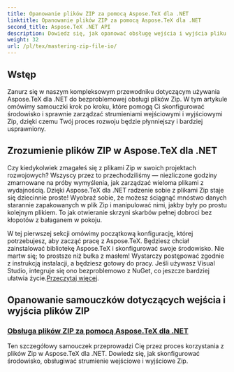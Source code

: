 ```yaml
---
title: Opanowanie plików ZIP za pomocą Aspose.TeX dla .NET
linktitle: Opanowanie plików ZIP za pomocą Aspose.TeX dla .NET
second_title: Aspose.TeX .NET API
description: Dowiedz się, jak opanować obsługę wejścia i wyjścia pliku Zip za pomocą Aspose.TeX dla .NET. Postępuj zgodnie z samouczkami krok po kroku, aby usprawnić swój przepływ pracy.
weight: 32
url: /pl/tex/mastering-zip-file-io/
---
```

## Wstęp

Zanurz się w naszym kompleksowym przewodniku dotyczącym używania Aspose.TeX dla .NET do bezproblemowej obsługi plików Zip. W tym artykule omówimy samouczki krok po kroku, które pomogą Ci skonfigurować środowisko i sprawnie zarządzać strumieniami wejściowymi i wyjściowymi Zip, dzięki czemu Twój proces rozwoju będzie płynniejszy i bardziej usprawniony.

## Zrozumienie plików ZIP w Aspose.TeX dla .NET

Czy kiedykolwiek zmagałeś się z plikami Zip w swoich projektach rozwojowych? Wszyscy przez to przechodziliśmy — niezliczone godziny zmarnowane na próby wymyślenia, jak zarządzać wieloma plikami z wydajnością. Dzięki Aspose.TeX dla .NET radzenie sobie z plikami Zip staje się dziecinnie proste! Wyobraź sobie, że możesz ściągnąć mnóstwo danych starannie zapakowanych w plik Zip i manipulować nimi, jakby były po prostu kolejnym plikiem. To jak otwieranie skrzyni skarbów pełnej dobroci bez kłopotów z bałaganem w pokoju.

 W tej pierwszej sekcji omówimy początkową konfigurację, której potrzebujesz, aby zacząć pracę z Aspose.TeX. Będziesz chciał zainstalować bibliotekę Aspose.TeX i skonfigurować swoje środowisko. Nie martw się; to prostsze niż bułka z masłem! Wystarczy postępować zgodnie z instrukcją instalacji, a będziesz gotowy do pracy. Jeśli używasz Visual Studio, integruje się ono bezproblemowo z NuGet, co jeszcze bardziej ułatwia życie.[Przeczytaj więcej](./handle-zip-files/).

## Opanowanie samouczków dotyczących wejścia i wyjścia plików ZIP
### [Obsługa plików ZIP za pomocą Aspose.TeX dla .NET](./handle-zip-files/)
Ten szczegółowy samouczek przeprowadzi Cię przez proces korzystania z plików Zip w Aspose.TeX dla .NET. Dowiedz się, jak skonfigurować środowisko, obsługiwać strumienie wejściowe i wyjściowe Zip.